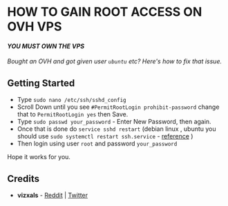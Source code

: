 

# HOW TO GAIN ROOT ACCESS ON OVH VPS 
#### *YOU **MUST** OWN THE VPS*

*Bought an OVH and got given user `ubuntu` etc? Here's how to fix that issue.*

## Getting Started
* Type `sudo nano /etc/ssh/sshd_config`
* Scroll Down until you see `#PermitRootLogin prohibit-password` change that to `PermitRootLogin yes` then Save.
* Type `sudo passwd your_password` - Enter New Password, then again.
* Once that is done do `service sshd restart` (debian linux , ubuntu you should use `sudo systemctl restart ssh.service` - [reference](https://www.cyberciti.biz/faq/how-do-i-restart-sshd-daemon-on-linux-or-unix/) )
* Then login using user `root` and password `your_password`


Hope it works for you.

## Credits

* **vizxals** - [Reddit](https://www.reddit.com/r/ovh/comments/i095rj/ovh_doesnt_allow_root_access_anymore/g17be1r?utm_source=share&utm_medium=web2x&context=3) | [Twitter](https://twitter.com/Vizxals)
